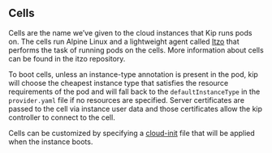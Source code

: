 ## Cells

Cells are the name we’ve given to the cloud instances that Kip runs pods on.  The cells run Alpine Linux and a lightweight agent called [Itzo](https://github.com/elotl/itzo) that performs the task of running pods on the cells.  More information about cells can be found in the itzo repository.

To boot cells, unless an instance-type annotation is present in the pod, kip will choose the cheapest instance type that satisfies the resource requirements of the pod and will fall back to the `defaultInstanceType` in the `provider.yaml` file if no resources are specified.  Server certificates are passed to the cell via instance user data and those certificates allow the kip controller to connect to the cell.

Cells can be customized by specifying a [cloud-init](cloud-init.md) file that will be applied when the instance boots.